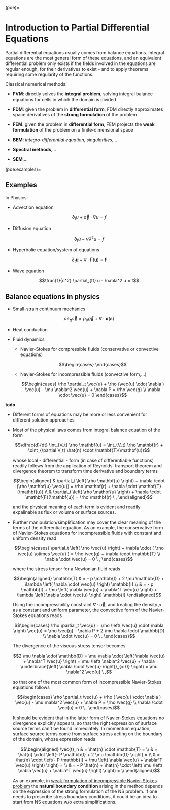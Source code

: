 (pde)=
# Introduction to Partial Differential Equations

Partial differential equations usually comes from balance equations. Integral equations are the most general form of these equations, and an equivalent differential problem only exists if the fields involved in the equations are regular enough, for their derivatives to exist - and to apply theorems requiring some regularity of the functions.

Classical numerical methods:
- **FVM**: directly solves the **integral problem**, solving integral balance equations for cells in which the domain is divided
- **FDM**: given the problem in **differential form**, FDM directly approximates space derivatives of the **strong formulation** of the problem
- **FEM**: given the problem in **differential form**, FEM projects the **weak formulation** of the problem on a finite-dimensional space

- **BEM**: *integro-differential equation*, *singularities*,...

- **Spectral methods**,...
- **SEM**,...

(pde:examples)=
## Examples

In Physics:
- Advection equation

    $$\partial_t u + \vec{a} \cdot \nabla u = f$$

- Diffusion equation

    $$\partial_t u - \nu \nabla^2 u = f$$

- Hyperbolic equation/system of equations

    $$\partial_t \mathbf{u} + \nabla \cdot \mathbf{F}(\mathbf{u}) = \mathbf{f} $$

- Wave equation

    $$\frac{1}{c^2} \partial_{tt} u - \nabla^2 u = f$$

## Balance equations in physics

- Small-strain continuum mechanics

  $$\rho \partial_{tt} \vec{s} = \rho_0 \vec{g} + \nabla \cdot \symbf{\sigma}(\symbf{\varepsilon})$$

- Heat conduction

- Fluid dynamics

   - Navier-Stokes for compressible fluids  (conservative or convective equations)

     $$\begin{cases}
     \end{cases}$$

   - Navier-Stokes for incompressible fluids (convective form,...)

     $$\begin{cases}
        \rho \partial_t \vec{u} + \rho (\vec{u} \cdot \nabla ) \vec{u} - \mu \nabla^2 \vec{u} + \nabla P = \rho \vec{g} \\
        \nabla \cdot \vec{u} = 0
     \end{cases}$$

**todo** 
- Different forms of equations may be more or less convenient for different solution approaches
- Most of the physical laws comes from integral balance equation of the form

   $$\dfrac{d}{dt} \int_{V_t} \rho \mathbf{u} = \int_{V_t} \rho \mathbf{r} + \oint_{\partial V_t} \hat{n} \cdot \mathbf{T}(\mathbf{u})$$

   whose local - differential - form (in case of differentiable functions) readily follows from the application of Reynolds' transport theorem and divergence theorem to transform time derivative and boundary terms

   $$\begin{aligned}
     & \partial_t \left( \rho \mathbf{u} \right) + \nabla \cdot (\rho \mathbf{u} \vec{u}) = \rho \mathbf{r} + \nabla \cdot \mathbf{T}(\mathbf{u}) \\
     & \partial_t \left( \rho \mathbf{u} \right) + \nabla \cdot \mathbf{F}(\mathbf{u}) = \rho \mathbf{r} \ ,
   \end{aligned}$$

   and the physical meaning of each term is evident and readily expalinable as flux or volume or surface sources.
- Further manipulation/simplification may cover the clear meaning of the terms of the differential equation. As an example, the conservative form of Navier-Stokes equations for incompressible fluids with constant and uniform density read

  $$\begin{cases}
    \partial_t \left( \rho \vec{u} \right) + \nabla \cdot ( \rho \vec{u} \otimes \vec{u} ) = \rho \vec{g} + \nabla \cdot \mathbb{T} \\
    \nabla \cdot \vec{u} = 0 \ ,
  \end{cases}$$

  where the stress tensor for a Newtonian fluid reads

  $$\begin{aligned}
    \mathbb{T}
    & = - p \mathbb{I} + 2 \mu \mathbb{D} + \lambda \left( \nabla \cdot \vec{u} \right) \mathbb{I} \\
    & = - p \mathbb{I} + \mu \left( \nabla \vec{u} + \nabla^T \vec{u} \right) + \lambda \left( \nabla \cdot \vec{u} \right) \mathbb{I}
  \end{aligned}$$

  Using the incompressibility constraint $\nabla \cdot \vec{u}$, and treating the density $\rho$ as a constant and uniform parameter, the convective form of the Navier-Stokes equations reads

  $$\begin{cases}
    \rho \partial_t \vec{u} + \rho \left( \vec{u} \cdot \nabla \right) \vec{u} = \rho \vec{g} - \nabla P + 2 \mu \nabla \cdot \mathbb{D} \\
    \nabla \cdot \vec{u} = 0 \ .
  \end{cases}$$

  The divergence of the viscous stress tensor becomes

  $$2 \mu \nabla \cdot \mathbb{D} = \mu \nabla \cdot \left( \nabla \vec{u} + \nabla^T \vec{u} \right) = \mu \left( \nabla^2 \vec{u} + \nabla \underbrace{\left( \nabla \cdot \vec{u} \right)}_{= 0} \right) = \mu \nabla^2 \vec{u} \ ,$$

  so that one of the most common form of incompressible Navier-Stokes equations follows

  $$\begin{cases}
    \rho \partial_t \vec{u} + \rho ( \vec{u} \cdot \nabla ) \vec{u} - \mu \nabla^2 \vec{u} + \nabla P = \rho \vec{g} \\
    \nabla \cdot \vec{u} = 0 \ .
  \end{cases}$$

  It should be evident that in the latter form of Navier-Stokes equations no divergence explicitly appears, so that the right expression of surface source terms can't be found immediately. In momentum equation, surface source terms come from surface stress acting on the boundary of the domain, whose expression reads

  $$\begin{aligned}
    \vec{t}_n 
    & = \hat{n} \cdot \mathbb{T} = \\
    & = \hat{n} \cdot \left(- P \mathbb{I} + 2 \mu \mathbb{D} \right) = \\
    & = \hat{n} \cdot \left(- P \mathbb{I} + \mu \left( \nabla \vec{u} + \nabla^T \vec{u} \right) \right) = \\
    & = - P \hat{n} +  \hat{n} \cdot \left( \mu \left( \nabla \vec{u} + \nabla^T \vec{u} \right) \right) = \\
  \end{aligned}$$

  As an example, in [weak formulation of incompressible Navier-Stokes problem](ode:weak:ns-inc) the **natural boundary condition** arising in the method depends on the expression of the strong formulation of the NS problem. If one needs to prescribe stress boundary conditions, it could be an idea to start from NS equations w/o extra simplifications. 



